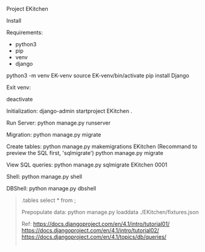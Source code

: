 Project EKitchen

Install

Requirements:
- python3
- pip
- venv
- django


python3 -m venv EK-venv 
source EK-venv/bin/activate
pip install Django



Exit venv:

deactivate


Initialization:
django-admin startproject EKitchen .


Run Server:
python manage.py runserver

Migration:
python manage.py migrate

Create tables:
python manage.py makemigrations EKitchen
(Recommand to preview the SQL first, 'sqlmigrate')
python manage.py migrate

View SQL queries:
python manage.py sqlmigrate EKitchen 0001

Shell:
python manage.py shell

DBShell:
python manage.py dbshell

>.tables
> select * from <table name>;

Prepopulate data:
python manage.py loaddata ./EKitchen/fixtures.json 


Ref:
https://docs.djangoproject.com/en/4.1/intro/tutorial01/
https://docs.djangoproject.com/en/4.1/intro/tutorial02/
https://docs.djangoproject.com/en/4.1/topics/db/queries/